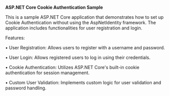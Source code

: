 **ASP.NET Core Cookie Authentication Sample**

  This is a sample ASP.NET Core application that demonstrates how to set up Cookie Authentication without using the AspNetIdentity framework. The application includes functionalities for user registration and login.

Features:

• User Registration: Allows users to register with a username and password.

• User Login: Allows registered users to log in using their credentials.

• Cookie Authentication: Utilizes ASP.NET Core's built-in cookie authentication for session management.

• Custom User Validation: Implements custom logic for user validation and password handling.
